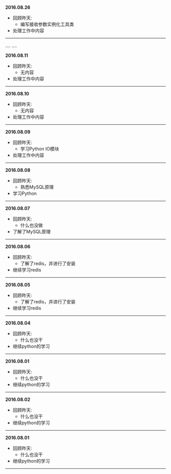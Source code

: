 **2016.08.26**

* 回顾昨天:   
	* 编写接收参数实例化工具类
* 处理工作中内容    

-------------------------------------------------------------------------------

....
....

**2016.08.11**

* 回顾昨天:   
	* 无内容
* 处理工作中内容    

-------------------------------------------------------------------------------

**2016.08.10**

* 回顾昨天:   
	* 无内容
* 处理工作中内容    

-------------------------------------------------------------------------------
**2016.08.09**

* 回顾昨天:   
	* 学习Python IO模块
* 处理工作中内容    

-------------------------------------------------------------------------------
**2016.08.08**

* 回顾昨天:   
	* 熟悉MySQL原理         
* 学习Python    

-------------------------------------------------------------------------------

**2016.08.07**

* 回顾昨天:   
	* 什么也没做   
* 了解了MySQL原理     

-------------------------------------------------------------------------------

**2016.08.06**

* 回顾昨天:   
	* 了解了redis，并进行了安装   
* 继续学习redis      

-------------------------------------------------------------------------------

**2016.08.05**

* 回顾昨天:   
	* 了解了redis，并进行了安装   
* 继续学习redis      

-------------------------------------------------------------------------------

**2016.08.04**

* 回顾昨天:   
	* 什么也没干   
* 继续python的学习   

-------------------------------------------------------------------------------
**2016.08.01**

* 回顾昨天:   
	* 什么也没干   
* 继续python的学习   

-------------------------------------------------------------------------------
**2016.08.02**

* 回顾昨天:   
	* 什么也没干   
* 继续python的学习   

-------------------------------------------------------------------------------
**2016.08.01**

* 回顾昨天:   
	* 什么也没干   
* 继续python的学习   

-------------------------------------------------------------------------------
